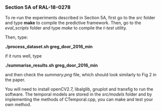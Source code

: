 ### Section 5A of RAL-18-0278

To re-run the experiments described in Section 5A, first go to the *src* folder and type **make** to compile the predictive framework.
Then, go to the *eval_scripts* folder and type *make* to compile the *t-test* utility.

Then, type:

**./process_dataset.sh greg_door_2016_min**

if it runs well, type

**./summarise_results.sh greg_door_2016_min**

and then check the *summary.png* file, which should look similarly to Fig 2 in the paper.

You will need to install openCV2.7, libalglib, gnuplot and transfig to run the software.
The temporal models are stored in the *src/models* folder and by implementing the methods of CTemporal.cpp, you can make and test your own method.
